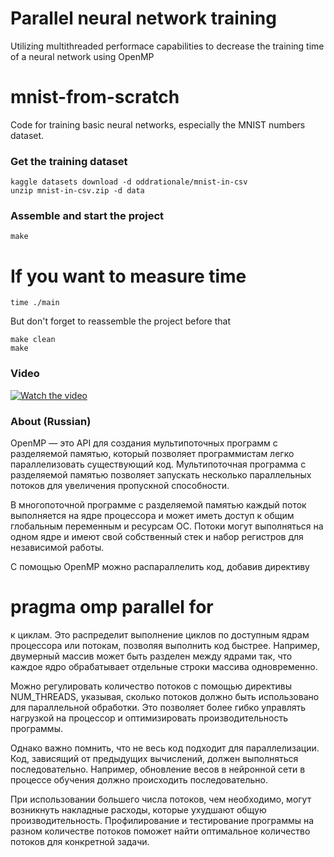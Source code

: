 # Parallel neural network training
Utilizing multithreaded performace capabilities to decrease the training time of 
a neural network using OpenMP

# mnist-from-scratch
Code for training basic neural networks, especially the MNIST numbers dataset.

### Get the training dataset
```
kaggle datasets download -d oddrationale/mnist-in-csv
unzip mnist-in-csv.zip -d data
```

### Assemble and start the project
```
make
```

# If you want to measure time
```
time ./main
```

But don't forget to reassemble the project before that
```
make clean
make
```

### Video
[![Watch the video](https://img.youtube.com/vi/ReOxVMxS83o/maxresdefault.jpg)](https://youtu.be/ReOxVMxS83o)


### About (Russian)

OpenMP — это API для создания мультипоточных программ с разделяемой памятью, который позволяет программистам легко параллелизовать существующий код. Мультипоточная программа с разделяемой памятью позволяет запускать несколько параллельных потоков для увеличения пропускной способности.

В многопоточной программе с разделяемой памятью каждый поток выполняется на ядре процессора и может иметь доступ к общим глобальным переменным и ресурсам ОС. Потоки могут выполняться на одном ядре и имеют свой собственный стек и набор регистров для независимой работы.

С помощью OpenMP можно распараллелить код, добавив директиву 

#   pragma omp parallel for 

к циклам. Это распределит выполнение циклов по доступным ядрам процессора или потокам, позволяя выполнить код быстрее. Например, двумерный массив может быть разделен между ядрами так, что каждое ядро обрабатывает отдельные строки массива одновременно.

Можно регулировать количество потоков с помощью директивы NUM_THREADS, указывая, сколько потоков должно быть использовано для параллельной обработки. Это позволяет более гибко управлять нагрузкой на процессор и оптимизировать производительность программы.

Однако важно помнить, что не весь код подходит для параллелизации. Код, зависящий от предыдущих вычислений, должен выполняться последовательно. Например, обновление весов в нейронной сети в процессе обучения должно происходить последовательно.

При использовании большего числа потоков, чем необходимо, могут возникнуть накладные расходы, которые ухудшают общую производительность. Профилирование и тестирование программы на разном количестве потоков поможет найти оптимальное количество потоков для конкретной задачи.

